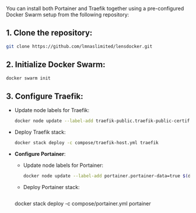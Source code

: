 
You can install both Portainer and Traefik together using a pre-configured Docker Swarm setup from the following repository:

## 1. Clone the repository:
   ```bash
   git clone https://github.com/lmnaslimited/lensdocker.git
   ```
   
## 2. Initialize Docker Swarm:
   ```bash
   docker swarm init 
   ```

## 3. Configure Traefik:
   - Update node labels for Traefik:
     ```bash
     docker node update --label-add traefik-public.traefik-public-certificates=true $(docker info -f '{{.Swarm.NodeID}}')
     ```

   - Deploy Traefik stack:
     ```bash
     docker stack deploy -c compose/traefik-host.yml traefik
     ```

- **Configure Portainer**:
   - Update node labels for Portainer:
     ```bash
     docker node update --label-add portainer.portainer-data=true $(docker info -f '{{.Swarm.NodeID}}')
     ```

   - Deploy Portainer stack:
     ```bash
    docker stack deploy -c compose/portainer.yml portainer
     ```
<!--stackedit_data:
eyJoaXN0b3J5IjpbLTE4MjcxMzIwNjddfQ==
-->